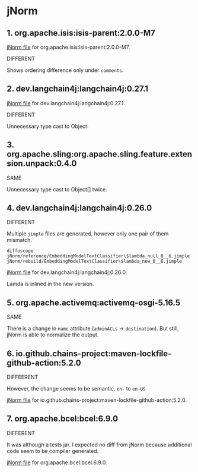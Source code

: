 # jNorm

## 1. org.apache.isis:isis-parent:2.0.0-M7

[jNorm file](1/jNorm/diffoscope.json) for org.apache.isis:isis-parent:2.0.0-M7.

DIFFERENT

Shows ordering difference only under `comments`.

## 2. dev.langchain4j:langchain4j:0.27.1

[jNorm file](2/jNorm/diffoscope.json) for dev.langchain4j:langchain4j:0.27.1.

DIFFERENT

Unnecessary type cast to Object.

## 3. org.apache.sling:org.apache.sling.feature.extension.unpack:0.4.0

SAME

Unnecessary type cast to Object[] twice.

## 4. dev.langchain4j:langchain4j:0.26.0

DIFFERENT

Multiple `jimple` files are generated, however only one pair of them mismatch.

```shell
diffoscope jNorm/reference/EmbeddingModelTextClassifier\$lambda_null_0__6.jimple  jNorm/rebuild/EmbeddingModelTextClassifier\$lambda_new_0__6.jimple
```

[jNorm file](4/jNorm/diffoscope.json) for dev.langchain4j:langchain4j:0.26.0.

Lamda is inlined in the new version.

## 5. org.apache.activemq:activemq-osgi-5.16.5

SAME

There is a change in `name` attribute (`adminACLs` -> `destination`).
But still, jNorm is able to normalize the output.

## 6. io.github.chains-project:maven-lockfile-github-action:5.2.0

DIFFEERENT

However, the change seems to be semantic.
`en-` to `en-US`

[jNorm file](6/jNorm/diffoscope.json) for io.github.chains-project:maven-lockfile-github-action:5.2.0.

## 7. org.apache.bcel:bcel:6.9.0

DIFFERENT

It was although a tests jar.
I expected no diff from jNorm because additional code seem to be compiler 
generated.

[jNorm file](7/jNorm/diffoscope.json) for org.apache.bcel:bcel:6.9.0.